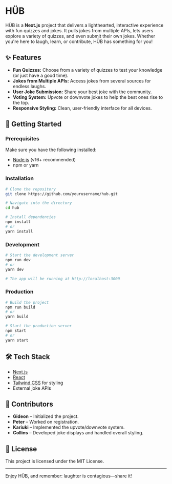 # HÜB

HÜB is a **Next.js** project that delivers a lighthearted, interactive experience with fun quizzes and jokes. It pulls jokes from multiple APIs, lets users explore a variety of quizzes, and even submit their own jokes. Whether you're here to laugh, learn, or contribute, HÜB has something for you!

## ✨ Features

* **Fun Quizzes:** Choose from a variety of quizzes to test your knowledge (or just have a good time).
* **Jokes from Multiple APIs:** Access jokes from several sources for endless laughs.
* **User Joke Submission:** Share your best joke with the community.
* **Voting System:** Upvote or downvote jokes to help the best ones rise to the top.
* **Responsive Styling:** Clean, user-friendly interface for all devices.

## 🚀 Getting Started

### Prerequisites

Make sure you have the following installed:

* [Node.js](https://nodejs.org/) (v16+ recommended)
* npm or yarn

### Installation

```bash
# Clone the repository
git clone https://github.com/yourusername/hub.git

# Navigate into the directory
cd hub

# Install dependencies
npm install
# or
yarn install
```

### Development

```bash
# Start the development server
npm run dev
# or
yarn dev

# The app will be running at http://localhost:3000
```

### Production

```bash
# Build the project
npm run build
# or
yarn build

# Start the production server
npm start
# or
yarn start
```

## 🛠 Tech Stack

* [Next.js](https://nextjs.org/)
* [React](https://reactjs.org/)
* [Tailwind CSS](https://tailwindcss.com/) for styling
* External joke APIs

## 👥 Contributors

* **Gideon** – Initialized the project.
* **Peter** – Worked on registration.
* **Kariuki** – Implemented the upvote/downvote system.
* **Collins** – Developed joke displays and handled overall styling.

## 📜 License

This project is licensed under the MIT License.

---

Enjoy HÜB, and remember: laughter is contagious—share it!
